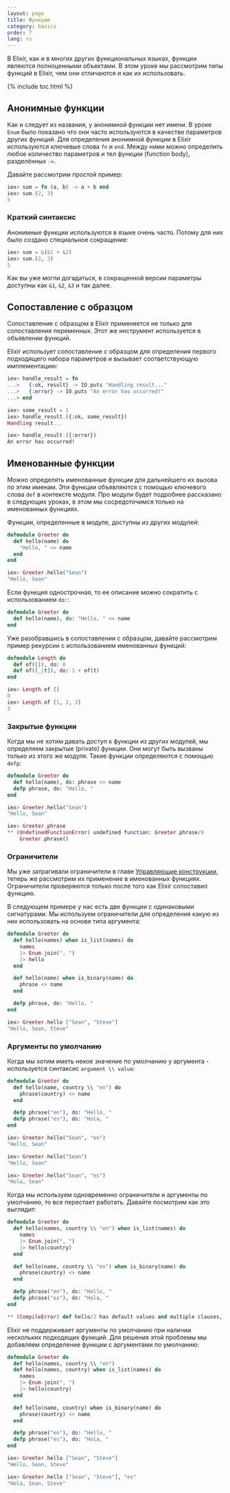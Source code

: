 ```yaml
---
layout: page
title: Функции
category: basics
order: 7
lang: ru
---
```


В Elixir, как и в многих других функциональных языках, функции являются полноценными объектами. В этом уроке мы рассмотрим типы функций в Elixir, чем они отличаются и как их использовать.

{% include toc.html %}

## Анонимные функции

Как и следует из названия, у анонимной функции нет имени. В уроке `Enum` было показано что они часто используются в качестве параметров других функций. Для определения анонимной функции в Elixir используются ключевые слова `fn` и `end`. Между ними можно определить любое количество параметров и тел функции (function body), разделённых `->`.

Давайте рассмотрим простой пример:

```elixir
iex> sum = fn (a, b) -> a + b end
iex> sum.(2, 3)
5
```

### Краткий синтаксис

Анонимные функции используются в языке очень часто. Потому для них было создано специальное сокращение:

```elixir
iex> sum = &(&1 + &2)
iex> sum.(2, 3)
5
```

Как вы уже могли догадаться, в сокращенной версии параметры доступны как  `&1`, `&2`, `&3` и так далее.

## Сопоставление с образцом

Сопоставление с образцом в Elixir применяется не только для сопоставления переменных. Этот же инструмент используется в объявлении функций.

Elixir использует сопоставление с образцом для определения первого подходящего набора параметров и вызывает соответствующую имплементацию:

```elixir
iex> handle_result = fn
...>   {:ok, result} -> IO.puts "Handling result..."
...>   {:error} -> IO.puts "An error has occurred!"
...> end

iex> some_result = 1
iex> handle_result.({:ok, some_result})
Handling result...

iex> handle_result.({:error})
An error has occurred!
```

## Именованные функции

Можно определять именованные функции для дальнейшего их вызова по этим именам. Эти функции объявляются с помощью ключевого слова `def` в контексте модуля. Про модули будет подробнее рассказано в следующих уроках, в этом мы сосредоточимся только на именованных функциях.

Функции, определенные в модуле, доступны из других модулей:

```elixir
defmodule Greeter do
  def hello(name) do
    "Hello, " <> name
  end
end

iex> Greeter.hello("Sean")
"Hello, Sean"
```

Если функция однострочная, то ее описание можно сократить с использованием `do:`:

```elixir
defmodule Greeter do
  def hello(name), do: "Hello, " <> name
end
```

Уже разобравшись в сопоставлении с образцом, давайте рассмотрим пример рекурсии с использованием именованных функций:

```elixir
defmodule Length do
  def of([]), do: 0
  def of([_|t]), do: 1 + of(t)
end

iex> Length.of []
0
iex> Length.of [1, 2, 3]
3
```

### Закрытые функции

Когда мы не хотим давать доступ к функции из других модулей, мы определяем закрытые (private) функции. Они могут быть вызваны только из этого же модуля. Такие функции определяются с помощью `defp`:

```elixir
defmodule Greeter do
  def hello(name), do: phrase <> name
  defp phrase, do: "Hello, "
end

iex> Greeter.hello("Sean")
"Hello, Sean"

iex> Greeter.phrase
** (UndefinedFunctionError) undefined function: Greeter.phrase/0
    Greeter.phrase()
```

### Ограничители

Мы уже затрагивали ограничители в главе [Управляющие конструкции](../control-structures.md), теперь же рассмотрим их применение в именованных функциях. Ограничители проверяются только после того как Elixir сопоставил функцию.

В следующем примере у нас есть две функции с одинаковыми сигнатурами. Мы используем ограничители для определения какую из них использовать на основе типа аргумента:

```elixir
defmodule Greeter do
  def hello(names) when is_list(names) do
    names
    |> Enum.join(", ")
    |> hello
  end

  def hello(name) when is_binary(name) do
    phrase <> name
  end

  defp phrase, do: "Hello, "
end

iex> Greeter.hello ["Sean", "Steve"]
"Hello, Sean, Steve"
```

### Аргументы по умолчанию

Когда мы хотим иметь некое значение по умолчанию у аргумента - используется синтаксис `argument \\ value`:

```elixir
defmodule Greeter do
  def hello(name, country \\ "en") do
    phrase(country) <> name
  end

  defp phrase("en"), do: "Hello, "
  defp phrase("es"), do: "Hola, "
end

iex> Greeter.hello("Sean", "en")
"Hello, Sean"

iex> Greeter.hello("Sean")
"Hello, Sean"

iex> Greeter.hello("Sean", "es")
"Hola, Sean"
```

Когда мы используем одновременно ограничители и аргументы по умолчанию, то все перестает работать. Давайте посмотрим как это выглядит:

```elixir
defmodule Greeter do
  def hello(names, country \\ "en") when is_list(names) do
    names
    |> Enum.join(", ")
    |> hello(country)
  end

  def hello(name, country \\ "en") when is_binary(name) do
    phrase(country) <> name
  end

  defp phrase("en"), do: "Hello, "
  defp phrase("es"), do: "Hola, "
end

** (CompileError) def hello/2 has default values and multiple clauses, define a function head with the defaults
```

Elixir не поддерживает аргументы по умолчанию при наличии нескольких подходящих функций. Для решения этой проблемы мы добавляем определение функции с аргументами по умолчанию:

```elixir
defmodule Greeter do
  def hello(names, country \\ "en")
  def hello(names, country) when is_list(names) do
    names
    |> Enum.join(", ")
    |> hello(country)
  end

  def hello(name, country) when is_binary(name) do
    phrase(country) <> name
  end

  defp phrase("en"), do: "Hello, "
  defp phrase("es"), do: "Hola, "
end

iex> Greeter.hello ["Sean", "Steve"]
"Hello, Sean, Steve"

iex> Greeter.hello ["Sean", "Steve"], "es"
"Hola, Sean, Steve"
```
